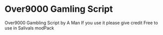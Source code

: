 # Over9000 Gamling Script

Over9000 Gambling Script by A Man
If you use it please give credit
Free to use in Salivals modPack
